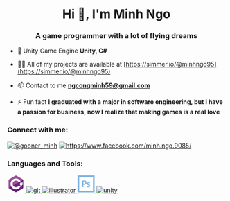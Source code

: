 <h1 align="center">Hi 👋, I'm Minh Ngo</h1>
<h3 align="center">A game programmer with a lot of flying dreams</h3>

- 🌱 Unity Game Engine **Unity, C#**

- 👨‍💻 All of my projects are available at [https://simmer.io/@minhngo95](https://simmer.io/@minhngo95)

- 📫 Contact to me **ngcongminh59@gmail.com**

- ⚡ Fun fact **I graduated with a major in software engineering, but I have a passion for business, now I realize that making games is a real love**

<h3 align="left">Connect with me:</h3>
<p align="left">
<a href="https://twitter.com/@gooner_minh" target="blank"><img align="center" src="https://raw.githubusercontent.com/rahuldkjain/github-profile-readme-generator/master/src/images/icons/Social/twitter.svg" alt="@gooner_minh" height="30" width="40" /></a>
<a href="https://fb.com/https://www.facebook.com/minh.ngo.9085/" target="blank"><img align="center" src="https://raw.githubusercontent.com/rahuldkjain/github-profile-readme-generator/master/src/images/icons/Social/facebook.svg" alt="https://www.facebook.com/minh.ngo.9085/" height="30" width="40" /></a>
</p>

<h3 align="left">Languages and Tools:</h3>
<p align="left"> <a href="https://www.w3schools.com/cs/" target="_blank"> <img src="https://raw.githubusercontent.com/devicons/devicon/master/icons/csharp/csharp-original.svg" alt="csharp" width="40" height="40"/> </a> <a href="https://git-scm.com/" target="_blank"> <img src="https://www.vectorlogo.zone/logos/git-scm/git-scm-icon.svg" alt="git" width="40" height="40"/> </a> <a href="https://www.adobe.com/in/products/illustrator.html" target="_blank"> <img src="https://www.vectorlogo.zone/logos/adobe_illustrator/adobe_illustrator-icon.svg" alt="illustrator" width="40" height="40"/> </a> <a href="https://www.photoshop.com/en" target="_blank"> <img src="https://raw.githubusercontent.com/devicons/devicon/master/icons/photoshop/photoshop-line.svg" alt="photoshop" width="40" height="40"/> </a> <a href="https://unity.com/" target="_blank"> <img src="https://www.vectorlogo.zone/logos/unity3d/unity3d-icon.svg" alt="unity" width="40" height="40"/> </a> </p>
